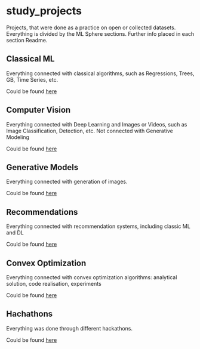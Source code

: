 # study_projects
Projects, that were done as a practice on open or collected datasets.
Everything is divided by the ML Sphere sections. Further info placed in each section Readme.

## Classical ML
Everything connected with classical algorithms, such as Regressions, Trees, GB, Time Series, etc.

Could be found [here](./Classic_ML)

## Computer Vision
Everything connected with Deep Learning and Images or Videos, such as Image Classification, Detection, etc. Not connected with Generative Modeling

Could be found [here](./CV/)

## Generative Models
Everything connected with generation of images.

Could be found [here](./generative_models/)

## Recommendations
Everything connected with recommendation systems, including classic ML and DL

Could be found [here](./Recommender_Systems/)

## Convex Optimization
Everything connected with convex optimization algorithms: analytical solution, code realisation, experiments

Could be found [here](./Convex_Opt/)

## Hachathons
Everything was done through different hackathons.

Could be found [here](./hachathons/)



